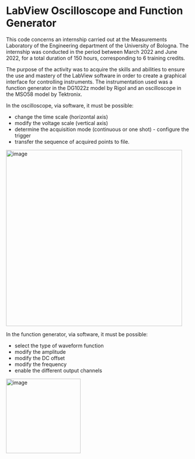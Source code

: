 # LabView Oscilloscope and Function Generator
This code concerns an internship carried out at the Measurements Laboratory of the Engineering department of the University of Bologna.
The internship was conducted in the period between March 2022 and June 2022, for a total duration of 150 hours, corresponding to 6 training credits.

The purpose of the activity was to acquire the skills and abilities to ensure the use and mastery of the LabView software in order to create a graphical interface for controlling instruments.
The instrumentation used was a function generator in the DG1022z model by Rigol and an oscilloscope in the MSO58 model by Tektronix.

In the oscilloscope, via software, it must be possible:
  - change the time scale (horizontal axis)
  - modify the voltage scale (vertical axis)
  - determine the acquisition mode (continuous or one shot) - configure the trigger
  - transfer the sequence of acquired points to file.

<img width="482" alt="image" src="https://user-images.githubusercontent.com/129273567/229077496-5385a1c9-da8c-4940-9d2a-75f2dbc03178.png">


In the function generator, via software, it must be possible:
  - select the type of waveform function
  - modify the amplitude
  - modify the DC offset
  - modify the frequency
  - enable the different output channels

<img width="204" alt="image" src="https://user-images.githubusercontent.com/129273567/229077625-b2227863-a0cb-4aca-af41-318a5e07bbd9.png">


